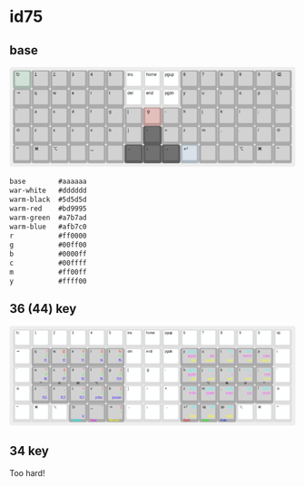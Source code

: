 # id75

## base
[![base](./base.png)](
  https://keyboard-layout-editor.com/##@@_c=%23a7b7ad%3B&=%E2%8E%8B&_c=%23aaaaaa%3B&=1&=2&=3&=4&=5&_c=%23dddddd%3B&=ins&=home&=pgup&_c=%23aaaaaa%3B&=6&=7&=8&=9&=0&=%E2%8C%AB%3B&@=%E2%87%A5&=q&=w&=e&=r&=t&_c=%23dddddd%3B&=del&=end&=pgdn&_c=%23aaaaaa%3B&=y&=u&=i&=o&=p&=%5C%3B&@=%60&=a&=s&=d&=f&=g&=%5B&_c=%23bd9995%3B&=%E2%87%AA&_c=%23aaaaaa%3B&=-&=h&=j&=k&=l&=%2F%3B&='%3B&@=%E2%87%A7&=z&=x&=c&=v&=b&=%5D&_c=%235d5d5d%3B&=%E2%86%91&_c=%23aaaaaa%3B&=%2F=&=z&=m&=,&=.&=%2F%2F&=%E2%87%A7%3B&@=%E2%8C%83&=%E2%8C%98&=%E2%8C%A5&_a:7%3B&=&_a:4%3B&=%E2%90%A3&_a:7%3B&=&_c=%235d5d5d&a:4%3B&=%E2%86%90&=%E2%86%93&=%E2%86%92&_c=%23afb7c0%3B&=%E2%86%A9&_c=%23aaaaaa&a:7%3B&=&=&_a:4%3B&=%E2%8C%A5&=%E2%8C%98&=%E2%8C%83
)
```
base        #aaaaaa
war-white   #dddddd
warm-black  #5d5d5d
warm-red    #bd9995
warm-green  #a7b7ad
warm-blue   #afb7c0
r           #ff0000
g           #00ff00
b           #0000ff
c           #00ffff
m           #ff00ff
y           #ffff00
```

## 36 (44) key
[![36](./36.png)](
  https://keyboard-layout-editor.com/##@@_c=%23dddddd&f:2%3B&=%E2%8E%8B&=1&=2&=3&=4&=5&=ins&=home&=pgup&=6&=7&=8&=9&=0&=%E2%8C%AB%3B&@=%E2%87%A5&_c=%23aaaaaa&t=%23000000%0A%0A%23ff0000%0A%230000ff%0A%0A%0A%0A%2300ff00%3B&=q%0A%0A!%0Af1%0A%0A%0A%0A1&=w%0A%0A%2F@%0Af2%0A%0A%0A%0A2&=e%0A%0A%23%0Af3%0A%0A%0A%0A3&=r%0A%0A$%0Af4%0A%0A%0A%0A4&=t%0A%0A%25%0Af5%0A%0A%0A%0A5&_c=%23dddddd&t=%23000000%3B&=del&=end&=pgdn&_c=%23aaaaaa&t=%23000000%0A%0A%2300ffff%0A%23ffff00%0A%0A%0A%0A%23ff00ff%3B&=y%0A%0Apgup%0Argb%0A%0A%0A%0Apgup&_t=%23000000%0A%0A%0A%23ffff00%0A%0A%0A%0A%23ff00ff%3B&=u%0A%0A%0Amode%0A%0A%0A%0Ains&_t=%23000000%0A%0A%2300ffff%0A%23ffff00%0A%0A%0A%0A%23ff00ff%3B&=i%0A%0Am%E2%86%91%0Ahue%0A%0A%0A%0A%E2%86%91&=o%0A%0Am5%0Asat%0A%0A%0A%0Ahome&_t=%23000000%0A%0A%0A%23ffff00%0A%0A%0A%0A%23ff00ff%3B&=p%0A%0A%0Abright%0A%0A%0A%0Acaps&_c=%23dddddd&t=%23000000%3B&=%5C%3B&@=%60&_c=%23aaaaaa&t=%23000000%0A%0A%23ff0000%0A%230000ff%0A%0A%0A%0A%2300ff00%3B&=a%0A%0A%5E%0Af6%0A%E2%8C%83%0A%0A%0A6&=s%0A%0A%2F&%0Af7%0A%E2%87%A7%0A%0A%0A7&=d%0A%0A*%0Af8%0A%E2%8C%98%0A%0A%0A8&=f%0A%0A(%0Af9%0A%E2%8C%A5%0A%0A%0A9&=g%0A%0A)%0Af10%0A%0A%0A%0A0&_c=%23dddddd&t=%23000000%3B&=%5B&=%E2%87%AA&=-&_c=%23aaaaaa&t=%23000000%0A%0A%2300ffff%0A%23ffff00%0A%0A%0A%0A%23ff00ff%3B&=h%0A%0Apgdn%0Aspd%0A%0A%0A%0Apgdn&=j%0A%0Am%E2%86%90%0Aprev%0A%E2%8C%A5%0A%0A%0A%E2%86%90&=k%0A%0Am%E2%86%93%0Avol-%0A%E2%8C%98%0A%0A%0A%E2%86%93&=l%0A%0Am%E2%86%92%0Avol+%0A%E2%87%A7%0A%0A%0A%E2%86%92&=%2F%3B%0A%0Am4%0Anext%0A%E2%8C%83%0A%0A%0Aend&_c=%23dddddd&t=%23000000%3B&='%3B&@=%E2%87%A7&_c=%23aaaaaa&t=%23000000%0A%0A%23ff0000%0A%230000ff%0A%0A%0A%0A%2300ff00%3B&=z%0A%0A~%0Af11%0A%0A%0A%0A%60&=x%0A%0A%2F_%0Af12%0A%0A%0A%0A-&=c%0A%0A+%0Af13%0A%0A%0A%0A%2F=&=v%0A%0A%7B%0Aprtsc%0A%0A%0A%0A%5B&=b%0A%0A%7D%0Apause%0A%0A%0A%0A%5D&_c=%23dddddd&t=%23000000%3B&=%5D&=%E2%86%91&=%2F=&_c=%23aaaaaa&t=%23000000%0A%0A%2300ffff%0A%0A%0A%0A%0A%23ff00ff%3B&=z%0A%0Aredo%0A%0A%0A%0A%0Aredo&=m%0A%0Apaste%0A%0A%0A%0A%0Apaste&=,%0A%0Acopy%0A%0A%0A%0A%0Acopy&=.%0A%0Acut%0A%0A%0A%0A%0Acut&=%2F%2F%0A%0Aundo%0A%0A%0A%0A%0Aundo&_c=%23dddddd&t=%23000000%3B&=%E2%87%A7%3B&@=%E2%8C%83&=%E2%8C%98&=%E2%8C%A5&_c=%23aaaaaa&t=%23000000%0A%0A%0A%230000ff%0A%2300ffff&a:0%3B&=%E2%8E%8B%0A%0A%0A%E2%89%A3%0AMedia&_t=%23000000%0A%0A%23ff0000%0A%0A%23ff00ff%0A%0A%0A%2300ff00%3B&=%E2%90%A3%0A%0A%22%0A%0ANav%0A%0A%0A'&_t=%23000000%0A%0A%23ff0000%0A%0A%23ffff00%0A%0A%0A%2300ff00%3B&=%E2%87%A5%0A%0A%7C%0A%0AMouse%0A%0A%0A%5C&_c=%23dddddd&t=%23000000&a:4%3B&=%E2%86%90&=%E2%86%93&=%E2%86%92&_c=%23aaaaaa&t=%23000000%0A%0A%2300ffff%0A%23ffff00%0A%23ff0000&a:0%3B&=%E2%86%A9%0A%0Am2%0Astop%0ASym&_t=%23000000%0A%0A%2300ffff%0A%23ffff00%0A%2300ff00%3B&=%E2%8C%AB%0A%0Am1%0Aplay%0ANum&_t=%23000000%0A%0A%2300ffff%0A%23ffff00%0A%230000ff%3B&=%E2%8C%A6%0A%0Am3%0Amute%0AFun&_c=%23dddddd&t=%23000000&a:4%3B&=%E2%8C%A5&=%E2%8C%98&=%E2%8C%83
)

## 34 key
Too hard!
